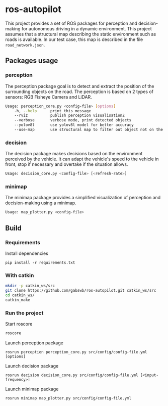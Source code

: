 # ros-autopilot
This project provides a set of ROS packages for perception and decision-making for autonomous driving in a dynamic environment. This project assumes that a structural map describing the static environment such as roads is available. In our test case, this map is described in the file `road_network.json`.
## Packages usage
### perception
The perception package goal is to detect and extract the position of the surrounding objects on the road. The perception is based on 2 types of sensors: RGB Fisheye Camera and LiDAR.
```sh
Usage: perception_core.py <config-file> [options]
    -h, --help      print this message
    --rviz          publish perception visualisationZ
    --verbose       verbose mode, print detected objects
    --yolov8l       use yolov8l model for better accuracy
    --use-map       use structural map to filter out object not on the road
```
### decision
The decision package makes decisions based on the environment perceived by the vehicle. It can adapt the vehicle's speed to the vehicle in front, stop if necessary and overtake if the situation allows.
```sh
Usage: decision_core.py <config-file> [<refresh-rate>]
```
### minimap
The minimap package provides a simplified visualization of perception and decision-making using a minimap.
```sh
Usage: map_plotter.py <config-file>
```
## Build
### Requirements
Install dependencies
```
pip install -r requirements.txt
```
### With catkin
```sh
mkdir -p catkin_ws/src
git clone https://github.com/gabswb/ros-autopilot.git catkin_ws/src
cd catkin_ws/
catkin_make
```
### Run the project
Start roscore
```sh
roscore
```
Launch perception package
```
rosrun perception perception_core.py src/config/config-file.yml [options]
```
Launch decision package
```
rosrun decision decision_core.py src/config/config-file.yml [<input-frequency>]
```
Launch minimap package
```
rosrun minimap map_plotter.py src/config/config-file.yml
```
